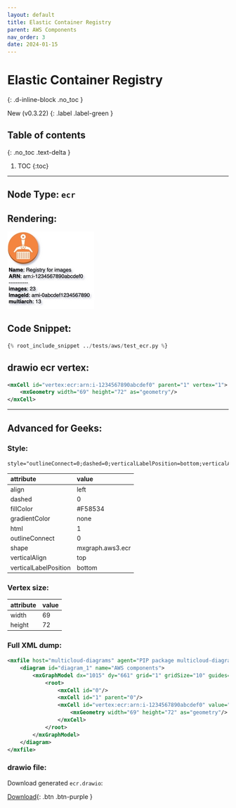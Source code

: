 ```yaml
---
layout: default
title: Elastic Container Registry
parent: AWS Components
nav_order: 3
date: 2024-01-15
---
```


# Elastic Container Registry
{: .d-inline-block .no_toc }

New (v0.3.22)
{: .label .label-green }

## Table of contents
{: .no_toc .text-delta }

1. TOC
{:toc}

---


## Node Type: ``ecr``

## Rendering:

![lambda](output/jpg/ecr.jpg)

## Code Snippet:

```python
{% root_include_snippet ../tests/aws/test_ecr.py %}
```

## drawio ecr vertex:

```xml
<mxCell id="vertex:ecr:arn:i-1234567890abcdef0" parent="1" vertex="1">
    <mxGeometry width="69" height="72" as="geometry"/>
</mxCell>
```
---

## Advanced for Geeks:

### Style:
```html
style="outlineConnect=0;dashed=0;verticalLabelPosition=bottom;verticalAlign=top;align=left;html=1;shape=mxgraph.aws3.ecr;fillColor=#F58534;gradientColor=none;"
```

| attribute | value |
|:----------|:------|
|align| left |
|dashed| 0 |
|fillColor| #F58534 |
|gradientColor| none |
|html| 1 |
|outlineConnect| 0 |
|shape| mxgraph.aws3.ecr |
|verticalAlign| top |
|verticalLabelPosition| bottom |

### Vertex size:

| attribute | value |
|:---------|:-----------|
| width    | 69  |
| height   |72|

### Full XML dump:
```xml
<mxfile host="multicloud-diagrams" agent="PIP package multicloud-diagrams. Generate resources in draw.io compatible format for Cloud infrastructure. Copyrights @ Roman Tsypuk 2023. MIT license." type="MultiCloud">
    <diagram id="diagram_1" name="AWS components">
        <mxGraphModel dx="1015" dy="661" grid="1" gridSize="10" guides="1" tooltips="1" connect="1" arrows="1" fold="1" page="1" pageScale="1" pageWidth="850" pageHeight="1100" math="0" shadow="1">
            <root>
                <mxCell id="0"/>
                <mxCell id="1" parent="0"/>
                <mxCell id="vertex:ecr:arn:i-1234567890abcdef0" value="&lt;b&gt;Name&lt;/b&gt;: Registry for images&lt;BR&gt;&lt;b&gt;ARN&lt;/b&gt;: arn:i-1234567890abcdef0&lt;BR&gt;-----------&lt;BR&gt;&lt;b&gt;images&lt;/b&gt;: 23&lt;BR&gt;&lt;b&gt;ImageId&lt;/b&gt;: ami-0abcdef1234567890&lt;BR&gt;&lt;b&gt;multiarch&lt;/b&gt;: 13" style="outlineConnect=0;dashed=0;verticalLabelPosition=bottom;verticalAlign=top;align=left;html=1;shape=mxgraph.aws3.ecr;fillColor=#F58534;gradientColor=none;" parent="1" vertex="1">
                    <mxGeometry width="69" height="72" as="geometry"/>
                </mxCell>
            </root>
        </mxGraphModel>
    </diagram>
</mxfile>
```

### drawio file:

Download generated ``ecr.drawio``:

[Download](output/drawio/ecr.drawio){: .btn .btn-purple }